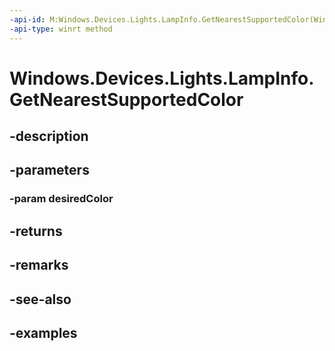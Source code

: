 ```yaml
---
-api-id: M:Windows.Devices.Lights.LampInfo.GetNearestSupportedColor(Windows.UI.Color)
-api-type: winrt method
---
```


<!-- Method syntax.
public Color LampInfo.GetNearestSupportedColor(Color desiredColor)
-->

# Windows.Devices.Lights.LampInfo.GetNearestSupportedColor

## -description

## -parameters
### -param desiredColor

## -returns

## -remarks

## -see-also

## -examples

